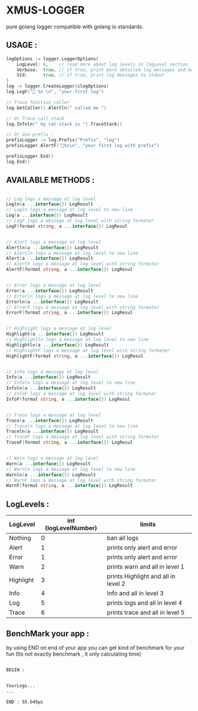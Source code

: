 # XMUS-LOGGER


pure golang logger compatible with golang io standards.

## USAGE :

```go
logOptions := logger.LoggerOptions{
	LogLevel: 6,    // read more about log levels in logLevel section
	Verbose:  true, // if true, print more detailed log messages and benchmark
	Std:      true, // if true, print log messages to stdout
}
log := logger.CreateLogger(&logOptions)
log.LogF("📑 %s \n", "your first log")

// Trace function caller
log.GetCaller().Alertln(" called me ")

// Or Trace call stack
log.Infoln(" my cal stack is ").TraceStack()

// Or Use prefix :
prefixLogger := log.Prefix("Prefix", "log")
prefixLogger.AlertF("📑%s\n", "your first log with prefix")

prefixLogger.End()
log.End()
```

## AVAILABLE METHODS :


```go

// Log logs a message at log level
Logln(a ...interface{}) LogResult
// Logln logs a message at log level to new line
Log(a ...interface{}) LogResult
// LogF logs a message at log level with string formater
LogF(format string, a ...interface{}) LogResul


// Alert logs a message at log level
Alertln(a ...interface{}) LogResult
// Alertln logs a message at log level to new line
Alert(a ...interface{}) LogResult
// AlertF logs a message at log level with string formater
AlertF(format string, a ...interface{}) LogResul


// Error logs a message at log level
Error(a ...interface{}) LogResult
// Errorln logs a message at log level to new line
Errorln(a ...interface{}) LogResult
// ErrorF logs a message at log level with string formater
ErrorF(format string, a ...interface{}) LogResul


// Highlight logs a message at log level
Highlight(a ...interface{}) LogResult
// Highlightln logs a message at log level to new line
Highlightln(a ...interface{}) LogResult
// HighlightF logs a message at log level with string formater
HighlightF(format string, a ...interface{}) LogResul


// Info logs a message at log level
Info(a ...interface{}) LogResult
// Infoln logs a message at log level to new line
Infoln(a ...interface{}) LogResult
// InfoF logs a message at log level with string formater
InfoF(format string, a ...interface{}) LogResul


// Trace logs a message at log level
Trace(a ...interface{}) LogResult
// Traceln logs a message at log level to new line
Traceln(a ...interface{}) LogResult
// TraceF logs a message at log level with string formater
TraceF(format string, a ...interface{}) LogResul


// Warn logs a message at log level
Warn(a ...interface{}) LogResult
// Warnln logs a message at log level to new line
Warnln(a ...interface{}) LogResult
// WarnF logs a message at log level with string formater
WarnF(format string, a ...interface{}) LogResult
```


## LogLevels :

|LogLevel|int (logLevelNumber)|limits|
--- | --- | ---
|Nothing|0|ban all logs|
|Alert|1|prints only alert and error|
|Error|1|prints only alert and error|
|Warn|2|prints warn and all in level 1|
|Highlight|3|prints Highlight and all in level 2|
|Info|4|Info  and all in level 3|
|Log|5|prints logs and all in level 4|
|Trace|6|prints trace and all in level 5|


## BenchMark your app :

by using END on end of your app you can get kind of benchmark for your fun (Its not exactly benchmark , it only calculating time)

```bash

BEGIN : 


YourLogs...
...

END : 55.649µs

```